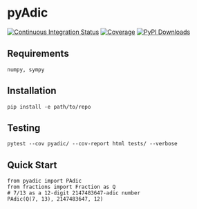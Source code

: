 # pyAdic

[![Continuous Integration Status](https://github.com/GDeLaurentis/pyadic/actions/workflows/continuous_integration.yml/badge.svg)](https://github.com/GDeLaurentis/pyadic/actions)
[![Coverage](https://img.shields.io/badge/Coverage-91%25-green?labelColor=2a2f35)](https://github.com/GDeLaurentis/pyadic/actions)
[![PyPI Downloads](https://img.shields.io/pypi/dm/pyadic.svg?label=PyPI%20downloads)](https://pypi.org/project/pyadic/)

## Requirements
```
numpy, sympy
```

## Installation
```
pip install -e path/to/repo
```

## Testing

```
pytest --cov pyadic/ --cov-report html tests/ --verbose
```

## Quick Start

```
from pyadic import PAdic
from fractions import Fraction as Q
# 7/13 as a 12-digit 2147483647-adic number
PAdic(Q(7, 13), 2147483647, 12)
```

